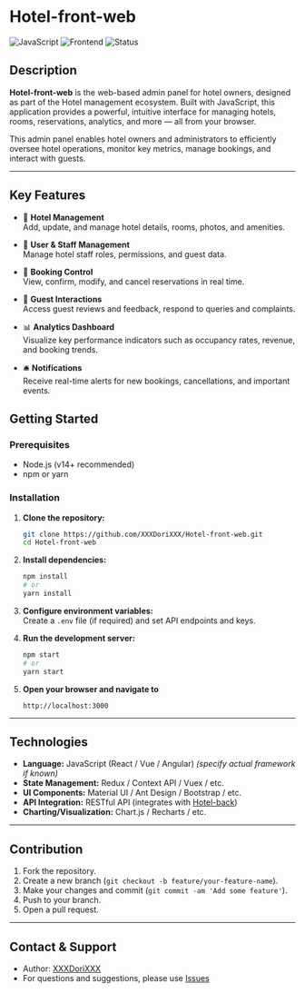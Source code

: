 # Hotel-front-web

![JavaScript](https://img.shields.io/badge/language-JavaScript-yellow.svg)
![Frontend](https://img.shields.io/badge/type-Frontend-blue.svg)
![Status](https://img.shields.io/badge/status-active-brightgreen.svg)

## Description

**Hotel-front-web** is the web-based admin panel for hotel owners, designed as part of the Hotel management ecosystem. Built with JavaScript, this application provides a powerful, intuitive interface for managing hotels, rooms, reservations, analytics, and more — all from your browser.

This admin panel enables hotel owners and administrators to efficiently oversee hotel operations, monitor key metrics, manage bookings, and interact with guests.

---

## Key Features

- 🏨 **Hotel Management**  
  Add, update, and manage hotel details, rooms, photos, and amenities.

- 👤 **User & Staff Management**  
  Manage hotel staff roles, permissions, and guest data.

- 📅 **Booking Control**  
  View, confirm, modify, and cancel reservations in real time.

- 💬 **Guest Interactions**  
  Access guest reviews and feedback, respond to queries and complaints.

- 📊 **Analytics Dashboard**  
  Visualize key performance indicators such as occupancy rates, revenue, and booking trends.

- 🛎️ **Notifications**  
  Receive real-time alerts for new bookings, cancellations, and important events.

## Getting Started

### Prerequisites

- Node.js (v14+ recommended)
- npm or yarn

### Installation

1. **Clone the repository:**
    ```bash
    git clone https://github.com/XXXDoriXXX/Hotel-front-web.git
    cd Hotel-front-web
    ```

2. **Install dependencies:**
    ```bash
    npm install
    # or
    yarn install
    ```

3. **Configure environment variables:**  
   Create a `.env` file (if required) and set API endpoints and keys.

4. **Run the development server:**
    ```bash
    npm start
    # or
    yarn start
    ```

5. **Open your browser and navigate to**  
    ```
    http://localhost:3000
    ```

---

## Technologies

- **Language:** JavaScript (React / Vue / Angular) *(specify actual framework if known)*
- **State Management:** Redux / Context API / Vuex / etc.
- **UI Components:** Material UI / Ant Design / Bootstrap / etc.
- **API Integration:** RESTful API (integrates with [Hotel-back](https://github.com/XXXDoriXXX/Hotel-back))
- **Charting/Visualization:** Chart.js / Recharts / etc.

---

## Contribution

1. Fork the repository.
2. Create a new branch (`git checkout -b feature/your-feature-name`).
3. Make your changes and commit (`git commit -am 'Add some feature'`).
4. Push to your branch.
5. Open a pull request.

---

## Contact & Support

- Author: [XXXDoriXXX](https://github.com/XXXDoriXXX)
- For questions and suggestions, please use [Issues](https://github.com/XXXDoriXXX/Hotel-front-web/issues)

